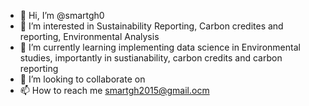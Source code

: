 - 👋 Hi, I’m @smartgh0
- 👀 I’m interested in Sustainability Reporting, Carbon credites and reporting, Environmental Analysis
- 🌱 I’m currently learning implementing data science in Environmental studies, importantly in sustianability, carbon credits and carbon reporting
- 💞️ I’m looking to collaborate on 
- 📫 How to reach me smartgh2015@gmail.ocm

<!---
smartgh0/smartgh0 is a ✨ special ✨ repository because its `README.md` (this file) appears on your GitHub profile.
You can click the Preview link to take a look at your changes.
--->
